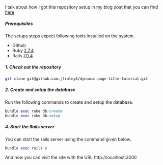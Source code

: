 I talk about how I got this repository setup in my blog post that you can find [here](https://dev.to/jtfinley/dynamic-page-titles-in-ruby-on-rails-4e29).

##### Prerequisites

The setups steps expect following tools installed on the system.

- Github
- Ruby [2.7.4](https://github.com/organization/project-name/blob/master/.ruby-version#L1)
- Rails [7.0.4](https://github.com/organization/project-name/blob/master/Gemfile#L12)

##### 1. Check out the repository

```bash
git clone git@github.com:jfinley6/dynamic-page-title-tutorial.git
```

##### 2. Create and setup the database

Run the following commands to create and setup the database.

```ruby
bundle exec rake db:create
bundle exec rake db:setup
```

##### 4. Start the Rails server

You can start the rails server using the command given below.

```ruby
bundle exec rails s
```

And now you can visit the site with the URL http://localhost:3000
